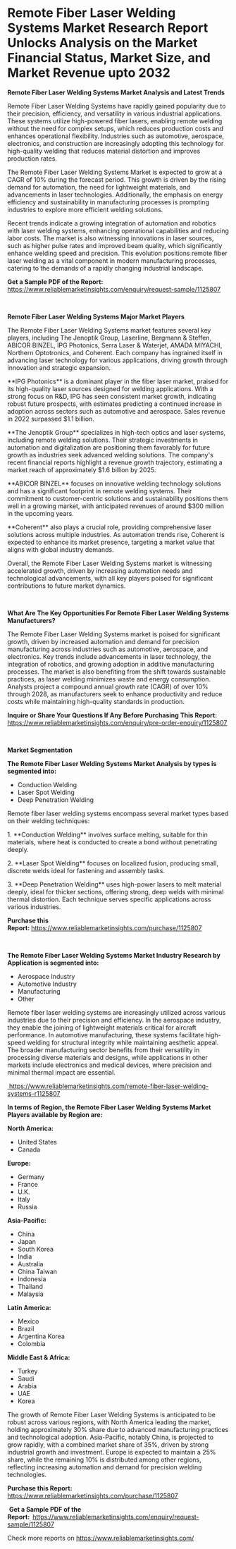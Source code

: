 <p><h1>Remote Fiber Laser Welding Systems Market Research Report Unlocks Analysis on the Market Financial Status, Market Size, and Market Revenue upto 2032</h1></p><p><strong>Remote Fiber Laser Welding Systems Market Analysis and Latest Trends</strong></p>
<p><p>Remote Fiber Laser Welding Systems have rapidly gained popularity due to their precision, efficiency, and versatility in various industrial applications. These systems utilize high-powered fiber lasers, enabling remote welding without the need for complex setups, which reduces production costs and enhances operational flexibility. Industries such as automotive, aerospace, electronics, and construction are increasingly adopting this technology for high-quality welding that reduces material distortion and improves production rates.</p><p>The Remote Fiber Laser Welding Systems Market is expected to grow at a CAGR of 10% during the forecast period. This growth is driven by the rising demand for automation, the need for lightweight materials, and advancements in laser technologies. Additionally, the emphasis on energy efficiency and sustainability in manufacturing processes is prompting industries to explore more efficient welding solutions. </p><p>Recent trends indicate a growing integration of automation and robotics with laser welding systems, enhancing operational capabilities and reducing labor costs. The market is also witnessing innovations in laser sources, such as higher pulse rates and improved beam quality, which significantly enhance welding speed and precision. This evolution positions remote fiber laser welding as a vital component in modern manufacturing processes, catering to the demands of a rapidly changing industrial landscape.</p></p>
<p><strong>Get a Sample PDF of the Report:&nbsp;</strong> <a href="https://www.reliablemarketinsights.com/enquiry/request-sample/1125807?utm_campaign=2413&utm_medium=2&utm_source=Github&utm_content=ia&utm_term=24022025&utm_id=remote-fiber-laser-welding-systems">https://www.reliablemarketinsights.com/enquiry/request-sample/1125807</a></p>
<p>&nbsp;</p>
<p><strong>Remote Fiber Laser Welding Systems Major Market Players</strong></p>
<p><p>The Remote Fiber Laser Welding Systems market features several key players, including The Jenoptik Group, Laserline, Bergmann & Steffen, ABICOR BINZEL, IPG Photonics, Serra Laser & Waterjet, AMADA MIYACHI, Northern Optotronics, and Coherent. Each company has ingrained itself in advancing laser technology for various applications, driving growth through innovation and strategic expansion.</p><p>**IPG Photonics** is a dominant player in the fiber laser market, praised for its high-quality laser sources designed for welding applications. With a strong focus on R&D, IPG has seen consistent market growth, indicating robust future prospects, with estimates predicting a continued increase in adoption across sectors such as automotive and aerospace. Sales revenue in 2022 surpassed $1.1 billion.</p><p>**The Jenoptik Group** specializes in high-tech optics and laser systems, including remote welding solutions. Their strategic investments in automation and digitalization are positioning them favorably for future growth as industries seek advanced welding solutions. The company's recent financial reports highlight a revenue growth trajectory, estimating a market reach of approximately $1.6 billion by 2025.</p><p>**ABICOR BINZEL** focuses on innovative welding technology solutions and has a significant footprint in remote welding systems. Their commitment to customer-centric solutions and sustainability positions them well in a growing market, with anticipated revenues of around $300 million in the upcoming years.</p><p>**Coherent** also plays a crucial role, providing comprehensive laser solutions across multiple industries. As automation trends rise, Coherent is expected to enhance its market presence, targeting a market value that aligns with global industry demands.</p><p>Overall, the Remote Fiber Laser Welding Systems market is witnessing accelerated growth, driven by increasing automation needs and technological advancements, with all key players poised for significant contributions to future market dynamics.</p></p>
<p>&nbsp;</p>
<p><strong>What Are The Key Opportunities For Remote Fiber Laser Welding Systems Manufacturers?</strong></p>
<p><p>The Remote Fiber Laser Welding Systems market is poised for significant growth, driven by increased automation and demand for precision manufacturing across industries such as automotive, aerospace, and electronics. Key trends include advancements in laser technology, the integration of robotics, and growing adoption in additive manufacturing processes. The market is also benefiting from the shift towards sustainable practices, as laser welding minimizes waste and energy consumption. Analysts project a compound annual growth rate (CAGR) of over 10% through 2028, as manufacturers seek to enhance productivity and reduce costs while maintaining high-quality standards in production.</p></p>
<p><strong>Inquire or Share Your Questions If Any Before Purchasing This Report:</strong> <a href="https://www.reliablemarketinsights.com/enquiry/pre-order-enquiry/1125807?utm_campaign=2413&utm_medium=2&utm_source=Github&utm_content=ia&utm_term=24022025&utm_id=remote-fiber-laser-welding-systems">https://www.reliablemarketinsights.com/enquiry/pre-order-enquiry/1125807</a></p>
<p>&nbsp;</p>
<p><strong>Market Segmentation</strong></p>
<p><strong>The Remote Fiber Laser Welding Systems Market Analysis by types is segmented into:</strong></p>
<p><ul><li>Conduction Welding</li><li>Laser Spot Welding</li><li>Deep Penetration Welding</li></ul></p>
<p><p>Remote fiber laser welding systems encompass several market types based on their welding techniques: </p><p>1. **Conduction Welding** involves surface melting, suitable for thin materials, where heat is conducted to create a bond without penetrating deeply. </p><p>2. **Laser Spot Welding** focuses on localized fusion, producing small, discrete welds ideal for fastening and assembly tasks. </p><p>3. **Deep Penetration Welding** uses high-power lasers to melt material deeply, ideal for thicker sections, offering strong, deep welds with minimal thermal distortion. Each technique serves specific applications across various industries.</p></p>
<p><strong>Purchase this Report:&nbsp;</strong><a href="https://www.reliablemarketinsights.com/purchase/1125807?utm_campaign=2413&utm_medium=2&utm_source=Github&utm_content=ia&utm_term=24022025&utm_id=remote-fiber-laser-welding-systems">https://www.reliablemarketinsights.com/purchase/1125807</a></p>
<p>&nbsp;</p>
<p><strong>The Remote Fiber Laser Welding Systems Market Industry Research by Application is segmented into:</strong></p>
<p><ul><li>Aerospace Industry</li><li>Automotive Industry</li><li>Manufacturing</li><li>Other</li></ul></p>
<p><p>Remote fiber laser welding systems are increasingly utilized across various industries due to their precision and efficiency. In the aerospace industry, they enable the joining of lightweight materials critical for aircraft performance. In automotive manufacturing, these systems facilitate high-speed welding for structural integrity while maintaining aesthetic appeal. The broader manufacturing sector benefits from their versatility in processing diverse materials and designs, while applications in other markets include electronics and medical devices, where precision and minimal thermal impact are essential.</p></p>
<p><a href="https://www.reliablemarketinsights.com/remote-fiber-laser-welding-systems-r1125807?utm_campaign=2413&utm_medium=2&utm_source=Github&utm_content=ia&utm_term=24022025&utm_id=remote-fiber-laser-welding-systems">&nbsp;https://www.reliablemarketinsights.com/remote-fiber-laser-welding-systems-r1125807</a></p>
<p><strong>In terms of Region, the Remote Fiber Laser Welding Systems Market Players available by Region are:</strong></p>
<p>
    <p> <strong> North America: </strong>
        <ul>
            <li>United States</li>
            <li>Canada</li>
        </ul>
        </p> 
    <p> <strong> Europe: </strong>
        <ul>
            <li>Germany</li>
            <li>France</li>
            <li>U.K.</li>
            <li>Italy</li>
            <li>Russia</li>
        </ul>
        </p> 
    <p> <strong> Asia-Pacific: </strong>
        <ul>
            <li>China</li>
            <li>Japan</li>
            <li>South Korea</li>
            <li>India</li>
            <li>Australia</li>
            <li>China Taiwan</li>
            <li>Indonesia</li>
            <li>Thailand</li>
            <li>Malaysia</li>
        </ul>
        </p> 
    <p> <strong> Latin America: </strong>
        <ul>
            <li>Mexico</li>
            <li>Brazil</li>
            <li>Argentina Korea</li>
            <li>Colombia</li>
        </ul>
        </p> 
    <p> <strong> Middle East & Africa: </strong>
        <ul>
            <li>Turkey</li>
            <li>Saudi</li>
            <li>Arabia</li>
            <li>UAE</li>
            <li>Korea</li>
        </ul>
    </p>
    </p>
<p><p>The growth of Remote Fiber Laser Welding Systems is anticipated to be robust across various regions, with North America leading the market, holding approximately 30% share due to advanced manufacturing practices and technological adoption. Asia-Pacific, notably China, is projected to grow rapidly, with a combined market share of 35%, driven by strong industrial growth and investment. Europe is expected to maintain a 25% share, while the remaining 10% is distributed among other regions, reflecting increasing automation and demand for precision welding technologies.</p></p>
<p><strong>Purchase this Report: </strong><a href="https://www.reliablemarketinsights.com/purchase/1125807?utm_campaign=2413&utm_medium=2&utm_source=Github&utm_content=ia&utm_term=24022025&utm_id=remote-fiber-laser-welding-systems">https://www.reliablemarketinsights.com/purchase/1125807</a></p>
<p>&nbsp;<strong>Get a Sample PDF of the Report:&nbsp;&nbsp;</strong><a href="https://www.reliablemarketinsights.com/enquiry/request-sample/1125807?utm_campaign=2413&utm_medium=2&utm_source=Github&utm_content=ia&utm_term=24022025&utm_id=remote-fiber-laser-welding-systems">https://www.reliablemarketinsights.com/enquiry/request-sample/1125807</a></p>
<p><strong></strong></p>
<p>Check more reports on <a href="https://www.reliablemarketinsights.com/?utm_campaign=2413&utm_medium=2&utm_source=Github&utm_content=ia&utm_term=24022025&utm_id=remote-fiber-laser-welding-systems">https://www.reliablemarketinsights.com/</a></p>